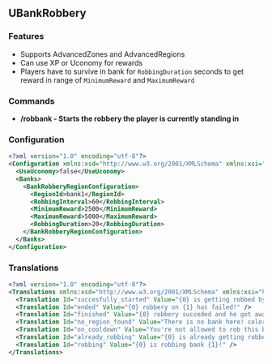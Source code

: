## UBankRobbery

### Features
* Supports AdvancedZones and AdvancedRegions
* Can use XP or Uconomy for rewards
* Players have to survive in bank for `RobbingDuration` seconds to get reward in range of `MinimumReward` and `MaximumReward`

### Commands
- **/robbank - Starts the robbery the player is currently standing in**

### Configuration
```xml
<?xml version="1.0" encoding="utf-8"?>
<Configuration xmlns:xsd="http://www.w3.org/2001/XMLSchema" xmlns:xsi="http://www.w3.org/2001/XMLSchema-instance">
  <UseUconomy>false</UseUconomy>
  <Banks>
    <BankRobberyRegionConfiguration>
      <RegionId>bank1</RegionId>
      <RobbingInterval>60</RobbingInterval>
      <MinimumReward>2500</MinimumReward>
      <MaximumReward>5000</MaximumReward>
      <RobbingDuration>20</RobbingDuration>
    </BankRobberyRegionConfiguration>
  </Banks>
</Configuration>
```

### Translations
```xml
<?xml version="1.0" encoding="utf-8"?>
<Translations xmlns:xsd="http://www.w3.org/2001/XMLSchema" xmlns:xsi="http://www.w3.org/2001/XMLSchema-instance">
  <Translation Id="succesfully_started" Value="{0} is getting robbed by {1}!" />
  <Translation Id="ended" Value="{0} robbery on {1} has failed!" />
  <Translation Id="finished" Value="{0} robbery succeded and he got away!" />
  <Translation Id="no_region_found" Value="There is no bank here! color=red" />
  <Translation Id="on_cooldown" Value="You're not allowed to rob this bank for another {0} seconds!" />
  <Translation Id="already_robbing" Value="{0} is already getting robbed!" />
  <Translation Id="robbing" Value="{0} is robbing bank {1}!" />
</Translations>
```